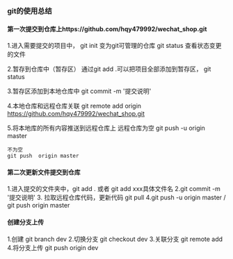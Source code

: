 ### git的使用总结

#### 第一次提交到仓库上https://github.com/hqy479992/wechat_shop.git
1.进入需要提交的项目中， git init 变为git可管理的仓库
    git status 查看状态变更的文件

2.暂存到仓库中（暂存区）
    通过git add .可以把项目全部添加到暂存区，
    git status 

3.暂存区添加到本地仓库中
    git commit -m '提交说明'

4.本地仓库和远程仓库关联
    git remote add origin https://github.com/hqy479992/wechat_shop.git

5.将本地库的所有内容推送到远程仓库上 
    远程仓库为空
    git push -u origin master

    不为空
    git push  origin master
#### 第二次更新文件提交到仓库

1.进入提交的文件夹中，git add . 或者 git add xxx具体文件名
2.git commit -m '提交说明'
3. 拉取远程仓库代码，更新代码
    git pull 
4.git push -u origin master  / git push origin master


#### 创建分支上传

1.创建
    git branch dev
2.切换分支
    git checkout dev
3.关联分支
    git remote add 
4.将分支上传
    git push origin dev